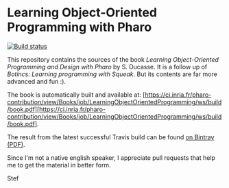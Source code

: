 # Learning Object-Oriented Programming with Pharo

[![Build status][badge]][travis]

This repository contains the sources of the book *Learning Object-Oriented Programming and Design with Pharo* by S. Ducasse.
It is a follow up of *Botincs: Learning programming with Squeak*. But its contents are far more advanced and fun :).

The book is automatically built and available at:
[https://ci.inria.fr/pharo-contribution/view/Books/job/LearningObjectOrientedProgramming/ws/build/book.pdf][https://ci.inria.fr/pharo-contribution/view/Books/job/LearningObjectOrientedProgramming/ws/build/book.pdf].

The result from the latest successful Travis build can be found [on Bintray (PDF)](https://bintray.com/squarebracketassociates/wip/download_file?file_path=learningoop-wip.pdf).

Since I'm not a native english speaker, I appreciate pull requests that help me to get the material in better form.



Stef

[travis]: https://travis-ci.org/SquareBracketAssociates/LearningOOPWithPharo
[badge]: https://travis-ci.org/SquareBracketAssociates/LearningOOPWithPharo.svg?branch=master
